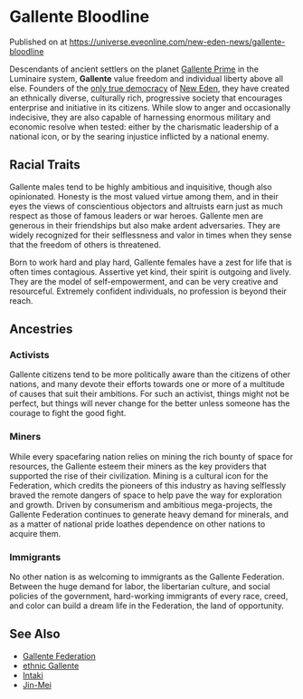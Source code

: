 # Gallente Bloodline
Published on  at https://universe.eveonline.com/new-eden-news/gallente-bloodline

Descendants of ancient settlers on the planet [Gallente Prime](41JbD6M3Keq024T44ULv7a) in the Luminaire system, **Gallente**
value freedom and individual liberty above all else. Founders of the
[only true democracy](50Q1BNUHpwZCZBn7VqBL18) of [New Eden](5m9PDmbyzmRXdP1vvQETRk), they have created an ethnically
diverse, culturally rich, progressive society that encourages enterprise
and initiative in its citizens. While slow to anger and occasionally
indecisive, they are also capable of harnessing enormous military and
economic resolve when tested: either by the charismatic leadership of a
national icon, or by the searing injustice inflicted by a national
enemy.

Racial Traits
-------------

Gallente males tend to be highly ambitious and inquisitive, though also
opinionated. Honesty is the most valued virtue among them, and in their
eyes the views of conscientious objectors and altruists earn just as
much respect as those of famous leaders or war heroes. Gallente men are
generous in their friendships but also make ardent adversaries. They are
widely recognized for their selflessness and valor in times when they
sense that the freedom of others is threatened.

Born to work hard and play hard, Gallente females have a zest for life
that is often times contagious. Assertive yet kind, their spirit is
outgoing and lively. They are the model of self-empowerment, and can be
very creative and resourceful. Extremely confident individuals, no
profession is beyond their reach.

Ancestries
----------

### Activists

Gallente citizens tend to be more politically
aware than the citizens of other nations, and many devote their efforts
towards one or more of a multitude of causes that suit their ambitions.
For such an activist, things might not be perfect, but things will never
change for the better unless someone has the courage to fight the good
fight.

### Miners

While every spacefaring nation relies on mining the rich bounty of space
for resources, the Gallente esteem their miners as the key providers
that supported the rise of their civilization. Mining is a cultural icon
for the Federation, which credits the pioneers of this industry as
having selflessly braved the remote dangers of space to help pave the
way for exploration and growth. Driven by consumerism and ambitious
mega-projects, the Gallente Federation continues to generate heavy
demand for minerals, and as a matter of national pride loathes
dependence on other nations to acquire them.

### Immigrants

No other nation is as welcoming to immigrants as the Gallente
Federation. Between the huge demand for labor, the libertarian culture,
and social policies of the government, hard-working immigrants of every
race, creed, and color can build a dream life in the Federation, the
land of opportunity.

See Also
--------
- [Gallente Federation](4bufc5OaK80rlo20Pez6gK)
- [ethnic Gallente](3V8a3iCXmTydxJIORMLTtM)
- [Intaki](5DUTZnySsYNmzbNQVPGXZn)
- [Jin-Mei](6SFvK45QIlCCCoNODY3gUB)
